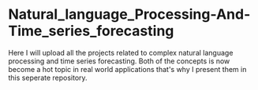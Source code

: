 # Natural_language_Processing-And-Time_series_forecasting
Here I will upload all the projects related to complex natural language processing and time series forecasting. Both of the concepts is now become a hot topic in real world applications that's why I present them in this seperate repository.
